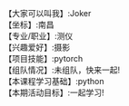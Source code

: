 【大家可以叫我】:Joker          
【坐标】:南昌            
【专业/职业】:测仪           
【兴趣爱好】:摄影            
【项目技能】:pytorch            
【组队情况】:未组队，快来一起!            
【本课程学习基础】:python            
【本期活动目标】:一起学习!            